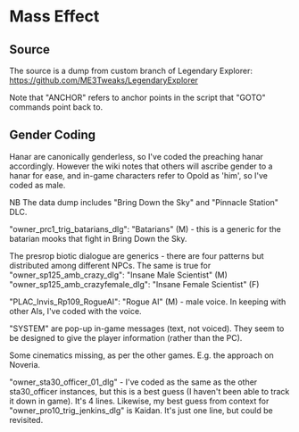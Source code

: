 # Mass Effect

## Source

The source is a dump from custom branch of Legendary Explorer: https://github.com/ME3Tweaks/LegendaryExplorer

Note that "ANCHOR" refers to anchor points in the script that "GOTO" commands point back to.


## Gender Coding

Hanar are canonically genderless, so I've coded the preaching hanar accordingly. However the wiki notes that others will ascribe gender to a hanar for ease, and in-game characters refer to Opold as 'him', so I've coded as male. 

NB The data dump includes "Bring Down the Sky" and "Pinnacle Station" DLC. 

"owner_prc1_trig_batarians_dlg": "Batarians" (M) - this is a generic for the batarian mooks that fight in Bring Down the Sky. 

The presrop biotic dialogue are generics - there are four patterns but distributed among different NPCs. 
The same is true for "owner_sp125_amb_crazy_dlg": "Insane Male Scientist" (M)
"owner_sp125_amb_crazyfemale_dlg": "Insane Female Scientist" (F)

"PLAC_Invis_Rp109_RogueAI": "Rogue AI" (M) - male voice. In keeping with other AIs, I've coded with the voice. 

"SYSTEM" are pop-up in-game messages (text, not voiced). They seem to be designed to give the player information (rather than the PC). 

Some cinematics missing, as per the other games. E.g. the approach on Noveria. 

"owner_sta30_officer_01_dlg" - I've coded as the same as the other sta30_officer instances, but this is a best guess (I haven't been able to track it down in game). It's 4 lines. 
Likewise, my best guess from context for "owner_pro10_trig_jenkins_dlg" is Kaidan. It's just one line, but could be revisited. 
